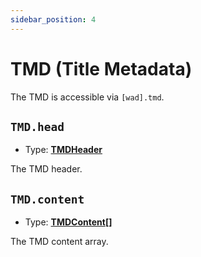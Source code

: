 ```yaml
---
sidebar_position: 4
---
```


# TMD (Title Metadata)

The TMD is accessible via `[wad].tmd`.

## `TMD.head`

-   Type: **[TMDHeader](types/tmdheader)**

The TMD header.

## `TMD.content`

-   Type: **[TMDContent](types/tmdcontent)[]**

The TMD content array.
